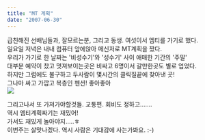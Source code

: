 ```yaml
---
title: "MT 계획"
date: "2007-06-30"
---
```


급친해진 선배님들과, 잘모르는분, 그리고 동생. 여섯이서 엠티를 가기로 했다.  
일요일 저녁은 내내 컴퓨터 앞에앉아 메신저로 MT계획을 짰다.  
우리가 가기로 한 날짜는 '비성수기'와 '성수기' 사이 애매한 기간의 '주말'  
대부분 예약이 찼고 멋져보이는곳은 비싸고 6명이서 갈만한곳도 별로 업었다.  
하지만 그럼에도 불구하고 두사람이 몇시간의 클릭질끝에 찾아낸 곳!  
그나마 싸고 가깝고 복층인 펜션! 좋아좋아  
![](http://kimsungi.cafe24.com/wp-content/uploads/2010/11/cfile29.uf_.1830DF1E4CEAB0DE023876.png)  
  
그리고나서 또 가져가야할것들. 교통편. 회비도 정하고.......  
역시 엠티계획짜기는 재밌어!  
가서도 재밌게 놀아야지.....ㅎ  
이번주는 살맛나겠다. 역시 사람은 기대감에 사는가봐요. :-)
